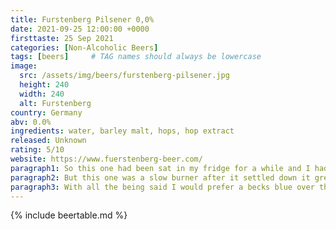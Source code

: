 ```yaml
---
title: Furstenberg Pilsener 0,0%
date: 2021-09-25 12:00:00 +0000
firsttaste: 25 Sep 2021
categories: [Non-Alcoholic Beers]
tags: [beers]     # TAG names should always be lowercase
image:
  src: /assets/img/beers/furstenberg-pilsener.jpg
  height: 240
  width: 240
  alt: Furstenberg
country: Germany
abv: 0.0%
ingredients: water, barley malt, hops, hop extract
released: Unknown
rating: 5/10
website: https://www.fuerstenberg-beer.com/
paragraph1: So this one had been sat in my fridge for a while and I had forgotten about it as it was hidden not sure how as it was a 500ml bottle, this one a pilsner from Germany's Black Forest poured pale yellow and very fizzy with the first taste a little too gassy and bitter for me.
paragraph2: But this one was a slow burner after it settled down it grew on me and the bitterness and gassiness drifted into the background and the last half went down a lot easier than the first half
paragraph3: With all the being said I would prefer a becks blue over this which means I won't be rushing back especially as I can't remember where I actually brought it from
---
```

{% include beertable.md %}
